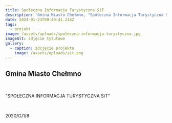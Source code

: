 ```yaml
---
title: Społeczna Informacja Turystyczna SiT
description: 'Gmina Miasto Chełmno, "Społeczna Informacja Turystyczna SiT, 2020/G/1/8'
date: 2024-01-23T09:40:41.214Z
tags:
  - projekt
image: /assets/uploads/spoleczna-informacja-turystyczna.jpg
imageAlt: zdjęcie tytułowe
gallery:
  - caption: zdcjęcie projektu
    image: /assets/uploads/sit.png
---
```

## Gmina Miasto Chełmno

<br>

"SPOŁECZNA INFORMACJA TURYSTYCZNA SiT"

<br>

2020/G/1/8
